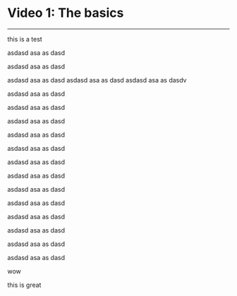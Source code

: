 # Video 1: The basics 
---------------------------------------------------------------------------------------------------------------------------------
this is a test






































asdasd
asa
as
dasd


asdasd
asa
as
dasd

asdasd
asa
as
dasd
asdasd
asa
as
dasd
asdasd
asa
as
dasdv

asdasd
asa
as
dasd


asdasd
asa
as
dasd


asdasd
asa
as
dasd


asdasd
asa
as
dasd


asdasd
asa
as
dasd


asdasd
asa
as
dasd

asdasd
asa
as
dasd

asdasd
asa
as
dasd

asdasd
asa
as
dasd

asdasd
asa
as
dasd

asdasd
asa
as
dasd

asdasd
asa
as
dasd

asdasd
asa
as
dasd

wow

this is great
